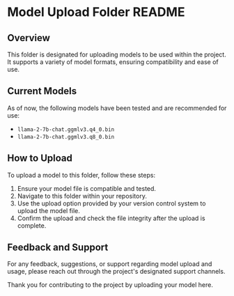 # Model Upload Folder README

## Overview

This folder is designated for uploading models to be used within the project. It supports a variety of model formats, ensuring compatibility and ease of use.

## Current Models

As of now, the following models have been tested and are recommended for use:

- `llama-2-7b-chat.ggmlv3.q4_0.bin`
- `llama-2-7b-chat.ggmlv3.q8_0.bin`

## How to Upload

To upload a model to this folder, follow these steps:

1. Ensure your model file is compatible and tested.
2. Navigate to this folder within your repository.
3. Use the upload option provided by your version control system to upload the model file.
4. Confirm the upload and check the file integrity after the upload is complete.

## Feedback and Support

For any feedback, suggestions, or support regarding model upload and usage, please reach out through the project's designated support channels.

Thank you for contributing to the project by uploading your model here.
